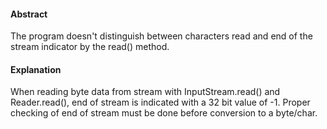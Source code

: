 #### Abstract
The program doesn't distinguish between characters read and end of the stream indicator by the read() method.

#### Explanation
When reading byte data from stream with InputStream.read() and Reader.read(), end of stream is indicated with a 32 bit value of -1. Proper checking of end of stream must be done before conversion to a byte/char.
